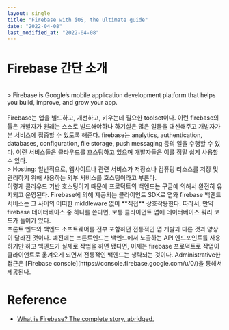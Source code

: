 ```yaml
---
layout: single
title: "Firebase with iOS, the ultimate guide"
date: "2022-04-08"
last_modified_at: "2022-04-08"
---
```


# Firebase 간단 소개
<br>
> Firebase is Google’s mobile application development platform that helps you build, improve, and grow your app.

<br>
<br>
Firebase는 앱을 빌드하고, 개선하고, 키우는데 필요한 toolset이다. 이런 firebase의 툴은 개발자가 원래는 스스로 빌드해야하나 하기실은 많은 일들을 대신해주고 개발자가 본 서비스에 집중할 수 있도록 해준다. firebase는 analytics, authentication, databases, configuration, file storage, push messaging 등의 일을 수행할 수 있다. 이런 서비스들은 클라우드를 호스팅하고 있으며 개발자들은 이를 정말 쉽게 사용할 수 있다.       
<br>
> Hosting: 일반적으로, 웹사이트나 관련 서비스가 저장소나 컴퓨팅 리소스를 저장 및 관리하기 위해 사용하는 외부 서비스를 호스팅이라고 부른다.

<br>      
이렇게 클라우드 기반 호스팅이기 때문에 프로덕트의 백엔드는 구글에 의해서 완전히 유지되고 운영된다. Firebase에 의해 제공되는 클라이언트 SDK로 앱와 firebase 백엔드 서비스는 그 사이의 어떠한 middleware 없이 **직접** 상호작용한다. 따라서, 만약 firebase 데이터베이스 중 하나를 쓴다면, 보통 클라이언트 앱에 데이터베이스 쿼리 코드가 들어가 있다.
<br>
프론트 엔드와 백엔드 소프트웨어를 전부 포함하던 전통적인 앱 개발과 다른 것과 양상이 달라진 것이다. 예전에는 프론트엔드는 백엔드에서 노출하는 API 엔드포인트를 사용하기만 하고 백엔드가 실제로 작업을 하면 됐다면, 이제는 firebase 프로덕트로 작업이 클라이언트로 옮겨오게 되면서 전통적인 백엔드는 생략되는 것이다. Administrative한 접근은 [Firebase console](https://console.firebase.google.com/u/0/)을 통해서 제공된다.

 
# Reference

- [What is Firebase? The complete story, abridged.](https://medium.com/firebase-developers/what-is-firebase-the-complete-story-abridged-bcc730c5f2c0)
